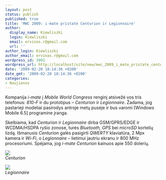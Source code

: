 ```yaml
---
layout: post
status: publish
published: true
title: 'MWC 2009: i-mate pristatė Centurion ir Legionnaire'
author:
  display_name: Kiewliszki
  login: Kiewliszki
  email: ervinas.r@gmail.com
  url: ''
author_login: Kiewliszki
author_email: ervinas.r@gmail.com
wordpress_id: 3091
wordpress_url: http://localhost/site/new/mwc_2009_i_mate_pristate_centurion_ir_legionnaire/
date: '2009-02-20 18:14:36 +0200'
date_gmt: '2009-02-20 18:14:36 +0200'
categories:
- Naujienos
---
```

<p>Kompanija <i>i-mate</i> į <i>Mobile World Congress</i> renginį atsivežė vos tris telefonus: <i>810-F</i> ir du prototipus – <i>Centurion</i> ir <i>Legionnaire</i>. Žadama, jog pastarieji modeliai pasirodys antroje metų pusėje ir bus varomi [Windows Mobile 6.5] programine įranga.</p>
<p>Skelbiama, kad <i>Centurion</i> ir <i>Legionnaire</i> dirba GSM/GPRS/EDGE ir WCDMA/HSDPA ryšio zonose, turės <i>Bluetooth, GPS</i> bei <i>microSD</i> kortelių lizdą. Išmanusis <i>Centurion</i> galės pasigirti <i>QWERTY</i> klaviatūra, 2 Mpx kamera ir <i>Wi-Fi</i>, o <i>Legionnaire</i> – lietimui jautriu ekranu ir 800 MHz procesoriumi. Spėjama, jog <i>i-mate Centurion</i> kainuos apie 550 dolerių.</p>
<p><img src="http://svarke.technews.lt/centurion" /><br /> <i>Centurion</i></p>
<p><img src="http://svarke.technews.lt/legion" /><br /> <i>Legionnaire</i></p>
